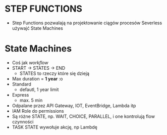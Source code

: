 # STEP FUNCTIONS

- Step Functions pozwalają na projektowanie ciągów procesów Severless używajć State Machines 

# State Machines
- Coś jak _workflow_ 
- START -> STATES -> END
	- STATES to rzeczy które się dzieją
- Max duration = **1 year** :o
- Standard 
	- defautl, 1 year limit 
- Express
	- max. 5 min
- Odpalane przez API Gateway, IOT, EventBridge, Lambda itp
- IAM Role do permissions
- Są różne STATE, np. WAIT, CHOICE, PARALLEL, i one kontrolują flow czynności
- TASK STATE wywołuje akcję, np Lambdę
